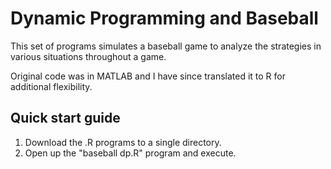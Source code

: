 # Dynamic Programming and Baseball
This set of programs simulates a baseball game to analyze the strategies in various situations throughout a game. 

Original code was in MATLAB and I have since translated it to R for additional flexibility.

## Quick start guide
1. Download the .R programs to a single directory. 
2. Open up the "baseball dp.R" program and execute.
